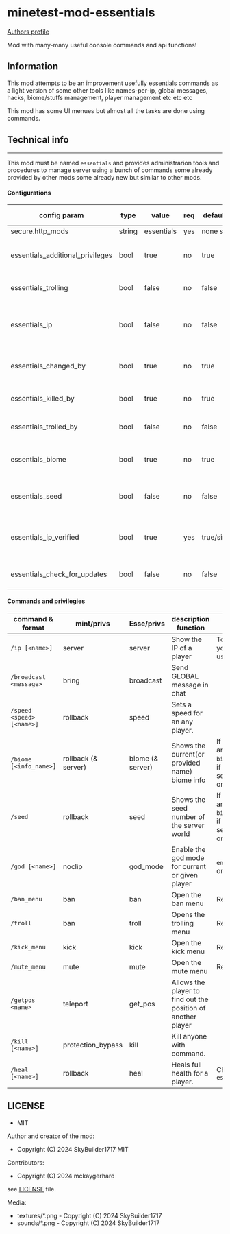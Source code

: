 minetest-mod-essentials
=========================

[Authors profile](https://content.minetest.net/users/SkyBuilder1717/)

Mod with many-many useful console commands and api functions!

Information
-----------

This mod attempts to be an improvement usefully essentials commands 
as a light version of some other tools like names-per-ip, global messages, hacks, 
biome/stuffs management, player management etc etc etc

This mod has some UI menues but almost all the tasks are done using 
commands.

## Technical info
-----------------

This mod must be named `essentials` and provides administrarion tools and 
procedures to manage server using a bunch of commands some already provided 
by other mods some already new but similar to other mods.

#### Configurations

| config param                 | type   |  value     | req | default/min/mx  | observations and examples        |
| ---------------------------- | ------ | ---------- | --- | --------------- | -------------------------------- |
| secure.http_mods             | string | essentials | yes | none set        | geoip,governing,essentials       |
| essentials_additional_privileges | bool | true | no | true          | Enables extra refined privilegies for the commands, see privilege tables |
| essentials_trolling          | bool | false | no  | false           | Enables a command for trolling players by exclusive menu |
| essentials_ip                | bool | false | no  | false           | Enables a command for verified ip admins to see IP address of other players, and where is he live |
| essentials_changed_by        | bool | true  | no  | true            | Allows to see if a player property whas altered (by) when was made by some admin |
| essentials_killed_by         | bool | true  | no  | true            | Allows to see who a player was killed (by) when was killed by some admin |
| essentials_trolled_by        | bool | false | no  | false           | Allows to see who a player was trolled (by) when was trolled by some admin |
| essentials_biome             | bool | true  | no  | true            | Allows to see for anyone request biome infos, otherwise only admins allows |
| essentials_seed              | bool | false | no  | false           | Allows to see for anyone the seed of the world, otherwise only admins allows |
| essentials_ip_verified       | bool | true  | yes | true/singleplayer | On every join, if administrator verified ip user to only allows from those ip/name combination  |
| essentials_check_for_updates | bool | false | no  | false           | check raw data of git repo by check of version file content |

#### Commands and privilegies

| command & format       | mint/privs | Esse/privs |  description function   | observations            |
| ---------------------- | ---------- | ---------- | ----------------------- | ----------------------- |
| `/ip [<name>]`         | server     | server     | Show the IP of a player | To use this command you must be verified ip user! |
| `/broadcast <message>` | bring      | broadcast  | Send GLOBAL message in chat |  |
| `/speed <speed> [<name>]`        | rollback   | speed      | Sets a speed for an any player. |  |
| `/biome [<info_name>]` | rollback (& server) | biome (& server) | Shows the current(or provided name) biome info | If no assentials privs, any player wil be able, `biome` privilege works if confg params are set, otherwise admin only |
| `/seed`                | rollback   | seed       | Shows the seed number of the server world | If no assentials privs, any player wil be able, `biome` privilege works if confg params are set, otherwise admin only |
| `/god [<name>]`        | noclip     | god_mode   | Enable the god mode for current or given player | `enable_damage` enabled only of course |
| `/ban_menu`            | ban        | ban        | Open the ban menu | Requires GUI sfind/ui  |
| `/troll`               | ban        | troll      | Opens the trolling menu | Requires GUI sfind/ui  |
| `/kick_menu`           | kick       | kick       | Open the kick menu | Requires GUI sfind/ui  |
| `/mute_menu`           | mute       | mute       | Open the mute menu | Requires GUI sfind/ui  |
| `/getpos <name>`       | teleport   | get_pos    | Allows the player to find out the position of another player |  |
| `/kill [<name>]`       | protection_bypass | kill  | Kill anyone with command. |  | Check `essentials_killed_by` |
| `/heal [<name>]`       | rollback   | heal       | Heals full health for a player. | Check `essentials_changed_by` |


## LICENSE

* MIT

Author and creator of the mod:

* Copyright (C) 2024 SkyBuilder1717 MIT

Contributors:

* Copyright (C) 2024 mckaygerhard

see [LICENSE](LICENSE) file.

Media:

* textures/*.png - Copyright (C) 2024 SkyBuilder1717
* sounds/*.png - Copyright (C) 2024 SkyBuilder1717
